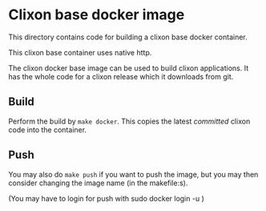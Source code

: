 # Clixon base docker image

This directory contains code for building a clixon base docker container.

This clixon base container uses native http.

The clixon docker base image can be used to build clixon
applications. It has the whole code for a clixon release which it
downloads from git.

## Build

Perform the build by `make docker`. This copies the latest _committed_ clixon code into the container.

## Push

You may also do `make push` if you want to push the image, but you may then consider changing the image name (in the makefile:s).

(You may have to login for push with sudo docker login -u <username>)

